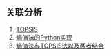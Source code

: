 关联分析
---

1. <a href = "https://www.jianshu.com/p/85e63a5e063b">TOPSIS</a>
2. <a href = "https://blog.csdn.net/qq_24975309/article/details/82026022">熵值法的Python实现</a>
3. <a href = "https://blog.csdn.net/qq_42374697/article/details/105901229">熵值法与TOPSIS法以及两者结合</a>
